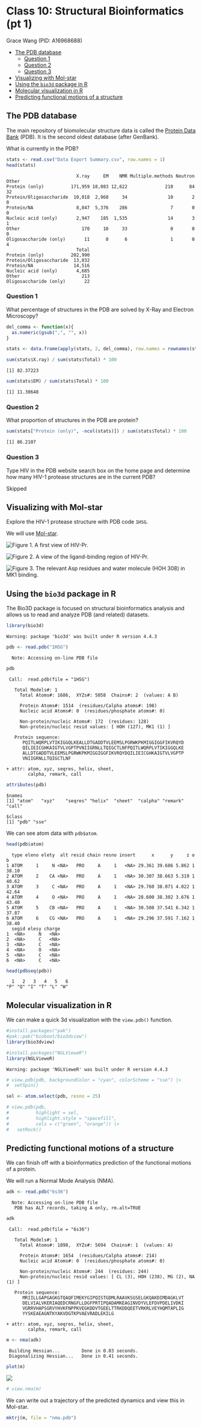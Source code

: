 # Class 10: Structural Bioinformatics (pt 1)
Grace Wang (PID: A16968688)

- [The PDB database](#the-pdb-database)
  - [Question 1](#question-1)
  - [Question 2](#question-2)
  - [Question 3](#question-3)
- [Visualizing with Mol-star](#visualizing-with-mol-star)
- [Using the `bio3d` package in R](#using-the-bio3d-package-in-r)
- [Molecular visualization in R](#molecular-visualization-in-r)
- [Predicting functional motions of a
  structure](#predicting-functional-motions-of-a-structure)

## The PDB database

The main repository of biomolecular structure data is called the
[Protein Data Bank](https://www.rcsb.org) (PDB). It is the second oldest
database (after GenBank).

What is currently in the PDB?

``` r
stats <- read.csv("Data Export Summary.csv", row.names = 1)
head(stats)
```

                              X.ray     EM    NMR Multiple.methods Neutron Other
    Protein (only)          171,959 18,083 12,622              210      84    32
    Protein/Oligosaccharide  10,018  2,968     34               10       2     0
    Protein/NA                8,847  5,376    286                7       0     0
    Nucleic acid (only)       2,947    185  1,535               14       3     1
    Other                       170     10     33                0       0     0
    Oligosaccharide (only)       11      0      6                1       0     4
                              Total
    Protein (only)          202,990
    Protein/Oligosaccharide  13,032
    Protein/NA               14,516
    Nucleic acid (only)       4,685
    Other                       213
    Oligosaccharide (only)       22

### Question 1

What percentage of structures in the PDB are solved by X-Ray and
Electron Microscopy?

``` r
del_comma <- function(x){
  as.numeric(gsub(",", "", x))
}

stats <- data.frame(apply(stats, 2, del_comma), row.names = rownames(stats))
```

``` r
sum(stats$X.ray) / sum(stats$Total) * 100
```

    [1] 82.37223

``` r
sum(stats$EM) / sum(stats$Total) * 100
```

    [1] 11.30648

### Question 2

What proportion of structures in the PDB are protein?

``` r
sum(stats["Protein (only)", -ncol(stats)]) / sum(stats$Total) * 100
```

    [1] 86.2107

### Question 3

Type HIV in the PDB website search box on the home page and determine
how many HIV-1 protease structures are in the current PDB?

Skipped

## Visualizing with Mol-star

Explore the HIV-1 protease structure with PDB code `1HSG`.

We will use [Mol-star](https://molstar.org/viewer).

![Figure 1. A first view of HIV-Pr.](1HSG.png)

![Figure 2. A view of the ligand-binding region of
HIV-Pr.](1HSG_ligand.png)

![Figure 3. The relevant Asp residues and water molecule (HOH 308) in
MK1 binding.](1HSG_water.png)

## Using the `bio3d` package in R

The Bio3D package is focused on structural bioinformatics analysis and
allows us to read and analyze PDB (and related) datasets.

``` r
library(bio3d)
```

    Warning: package 'bio3d' was built under R version 4.4.3

``` r
pdb <- read.pdb("1HSG")
```

      Note: Accessing on-line PDB file

``` r
pdb
```


     Call:  read.pdb(file = "1HSG")

       Total Models#: 1
         Total Atoms#: 1686,  XYZs#: 5058  Chains#: 2  (values: A B)

         Protein Atoms#: 1514  (residues/Calpha atoms#: 198)
         Nucleic acid Atoms#: 0  (residues/phosphate atoms#: 0)

         Non-protein/nucleic Atoms#: 172  (residues: 128)
         Non-protein/nucleic resid values: [ HOH (127), MK1 (1) ]

       Protein sequence:
          PQITLWQRPLVTIKIGGQLKEALLDTGADDTVLEEMSLPGRWKPKMIGGIGGFIKVRQYD
          QILIEICGHKAIGTVLVGPTPVNIIGRNLLTQIGCTLNFPQITLWQRPLVTIKIGGQLKE
          ALLDTGADDTVLEEMSLPGRWKPKMIGGIGGFIKVRQYDQILIEICGHKAIGTVLVGPTP
          VNIIGRNLLTQIGCTLNF

    + attr: atom, xyz, seqres, helix, sheet,
            calpha, remark, call

``` r
attributes(pdb)
```

    $names
    [1] "atom"   "xyz"    "seqres" "helix"  "sheet"  "calpha" "remark" "call"  

    $class
    [1] "pdb" "sse"

We can see atom data with `pdb$atom`.

``` r
head(pdb$atom)
```

      type eleno elety  alt resid chain resno insert      x      y     z o     b
    1 ATOM     1     N <NA>   PRO     A     1   <NA> 29.361 39.686 5.862 1 38.10
    2 ATOM     2    CA <NA>   PRO     A     1   <NA> 30.307 38.663 5.319 1 40.62
    3 ATOM     3     C <NA>   PRO     A     1   <NA> 29.760 38.071 4.022 1 42.64
    4 ATOM     4     O <NA>   PRO     A     1   <NA> 28.600 38.302 3.676 1 43.40
    5 ATOM     5    CB <NA>   PRO     A     1   <NA> 30.508 37.541 6.342 1 37.87
    6 ATOM     6    CG <NA>   PRO     A     1   <NA> 29.296 37.591 7.162 1 38.40
      segid elesy charge
    1  <NA>     N   <NA>
    2  <NA>     C   <NA>
    3  <NA>     C   <NA>
    4  <NA>     O   <NA>
    5  <NA>     C   <NA>
    6  <NA>     C   <NA>

``` r
head(pdbseq(pdb))
```

      1   2   3   4   5   6 
    "P" "Q" "I" "T" "L" "W" 

## Molecular visualization in R

We can make a quick 3d visualization with the `view.pdb()` function.

``` r
#install.packages("pak")
#pak::pak("bioboot/bio3dview")
library(bio3dview)

#install.packages("NGLVieweR")
library(NGLVieweR)
```

    Warning: package 'NGLVieweR' was built under R version 4.4.3

``` r
# view.pdb(pdb, backgroundColor = "cyan", colorScheme = "sse") |>
#  setSpin()
```

``` r
sel <- atom.select(pdb, resno = 25)

# view.pdb(pdb, 
#          highlight = sel, 
#          highlight.style = "spacefill", 
#          cols = c("green", "orange")) |> 
#   setRock()
```

## Predicting functional motions of a structure

We can finish off with a bioinformatics prediction of the functional
motions of a protein.

We will run a Normal Mode Analysis (NMA).

``` r
adk <- read.pdb("6s36")
```

      Note: Accessing on-line PDB file
       PDB has ALT records, taking A only, rm.alt=TRUE

``` r
adk
```


     Call:  read.pdb(file = "6s36")

       Total Models#: 1
         Total Atoms#: 1898,  XYZs#: 5694  Chains#: 1  (values: A)

         Protein Atoms#: 1654  (residues/Calpha atoms#: 214)
         Nucleic acid Atoms#: 0  (residues/phosphate atoms#: 0)

         Non-protein/nucleic Atoms#: 244  (residues: 244)
         Non-protein/nucleic resid values: [ CL (3), HOH (238), MG (2), NA (1) ]

       Protein sequence:
          MRIILLGAPGAGKGTQAQFIMEKYGIPQISTGDMLRAAVKSGSELGKQAKDIMDAGKLVT
          DELVIALVKERIAQEDCRNGFLLDGFPRTIPQADAMKEAGINVDYVLEFDVPDELIVDKI
          VGRRVHAPSGRVYHVKFNPPKVEGKDDVTGEELTTRKDDQEETVRKRLVEYHQMTAPLIG
          YYSKEAEAGNTKYAKVDGTKPVAEVRADLEKILG

    + attr: atom, xyz, seqres, helix, sheet,
            calpha, remark, call

``` r
m <- nma(adk)
```

     Building Hessian...        Done in 0.03 seconds.
     Diagonalizing Hessian...   Done in 0.41 seconds.

``` r
plot(m)
```

![](Class10_files/figure-commonmark/unnamed-chunk-14-1.png)

``` r
# view.nma(m)
```

We can write out a trajectory of the predicted dynamics and view this in
Mol-star.

``` r
mktrj(m, file = "nma.pdb")
```
